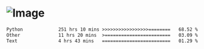 # ![Image](https://github.com/user-attachments/assets/5f2d2b12-d836-424c-876f-cb0c9a5d9144)

<!--START_SECTION:waka-->

```txt
Python             251 hrs 10 mins >>>>>>>>>>>>>>>>>========   68.52 %
Other              11 hrs 20 mins  >========================   03.09 %
Text               4 hrs 43 mins   =========================   01.29 %
```

<!--END_SECTION:waka-->
